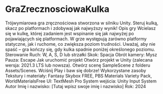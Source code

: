 # GraZrecznosciowaKulka
Trójwymiarowa gra zręcznościowa stworzona w silniku Unity. Steruj kulką, skacz po platformach i zdobywaj jak najwyższy wynik!
Opis gry
Wcielasz się w kulkę, której zadaniem jest wspinanie się jak najwyżej po pojawiających się platformach. W grze występują zarówno platformy statyczne, jak i ruchome, co zwiększa poziom trudności. Uważaj, aby nie spaść – gra kończy się, gdy kulka spadnie poniżej określonego poziomu.
Sterowanie
Ruch: W, A, S, D lub strzałki
Skok: Spacja
Obrót kamery: Mysz
Pauza: Escape
Jak uruchomić projekt
Otwórz projekt w Unity (zalecana wersja: 2021.3 LTS lub nowsza).
Otwórz scenę SampleScene z folderu Assets/Scenes.
Wciśnij Play i baw się dobrze!
Wykorzystane zasoby
Tekstury i materiały: Fantasy Skybox FREE, PBS Materials Variety Pack, WorldMaterialsFree
UI: TextMesh Pro
System wejścia: Unity Input System
Autor
Imię i nazwisko: [Tutaj wpisz swoje imię i nazwisko]
Rok: 2024
